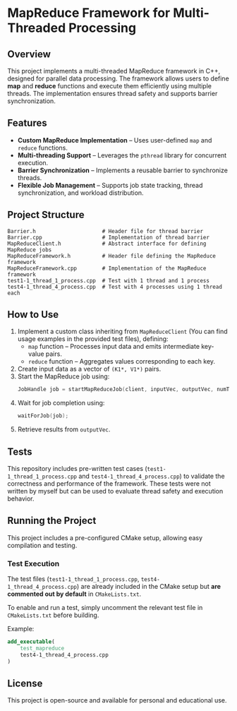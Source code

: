 # MapReduce Framework for Multi-Threaded Processing

## Overview
This project implements a multi-threaded MapReduce framework in C++, designed for parallel data processing.
The framework allows users to define **map** and **reduce** functions and execute them efficiently using multiple threads. The implementation ensures thread safety and supports barrier synchronization.

## Features
- **Custom MapReduce Implementation** – Uses user-defined `map` and `reduce` functions.
- **Multi-threading Support** – Leverages the `pthread` library for concurrent execution.
- **Barrier Synchronization** – Implements a reusable barrier to synchronize threads.
- **Flexible Job Management** – Supports job state tracking, thread synchronization, and workload distribution.

## Project Structure
```
Barrier.h                     # Header file for thread barrier
Barrier.cpp                   # Implementation of thread barrier
MapReduceClient.h             # Abstract interface for defining MapReduce jobs
MapReduceFramework.h          # Header file defining the MapReduce framework
MapReduceFramework.cpp        # Implementation of the MapReduce framework
test1-1_thread_1_process.cpp  # Test with 1 thread and 1 process
test4-1_thread_4_process.cpp  # Test with 4 processes using 1 thread each
```

## How to Use
1. Implement a custom class inheriting from `MapReduceClient` (You can find usage examples in the provided test files), defining:
   - `map` function – Processes input data and emits intermediate key-value pairs.
   - `reduce` function – Aggregates values corresponding to each key.
2. Create input data as a vector of `(K1*, V1*)` pairs.
3. Start the MapReduce job using:
   ```cpp
   JobHandle job = startMapReduceJob(client, inputVec, outputVec, numThreads);
   ```
4. Wait for job completion using:
   ```cpp
   waitForJob(job);
   ```
5. Retrieve results from `outputVec`.

## Tests
This repository includes pre-written test cases (`test1-1_thread_1_process.cpp` and `test4-1_thread_4_process.cpp`) to validate the correctness and performance of the framework.
These tests were not written by myself but can be used to evaluate thread safety and execution behavior.

## Running the Project

This project includes a pre-configured CMake setup, allowing easy compilation and testing.

### Test Execution

The test files (`test1-1_thread_1_process.cpp`, `test4-1_thread_4_process.cpp`) are already included in the CMake setup but **are commented out by default** in `CMakeLists.txt`.

To enable and run a test, simply uncomment the relevant test file in `CMakeLists.txt` before building.

Example:
```cmake
add_executable(
    test_mapreduce
    test4-1_thread_4_process.cpp
)
```

## License
This project is open-source and available for personal and educational use.
